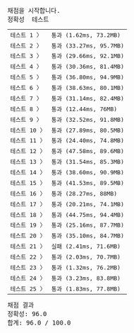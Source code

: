 <pre class="console-content"><div></div><div class="console-heading">채점을 시작합니다.</div><div class="console-message">정확성  테스트</div><table class="console-test-group" data-category="correctness"><tbody><tr data-testcase-id="161396"><td valign="top" class="td-label">테스트 1 <span>〉</span></td><td class="result passed">통과 (1.62ms, 73.2MB)</td></tr><tr data-testcase-id="161397"><td valign="top" class="td-label">테스트 2 <span>〉</span></td><td class="result passed">통과 (33.27ms, 95.7MB)</td></tr><tr data-testcase-id="161398"><td valign="top" class="td-label">테스트 3 <span>〉</span></td><td class="result passed">통과 (29.66ms, 92.1MB)</td></tr><tr data-testcase-id="161399"><td valign="top" class="td-label">테스트 4 <span>〉</span></td><td class="result passed">통과 (30.36ms, 81.4MB)</td></tr><tr data-testcase-id="161400"><td valign="top" class="td-label">테스트 5 <span>〉</span></td><td class="result passed">통과 (36.80ms, 94.9MB)</td></tr><tr data-testcase-id="161401"><td valign="top" class="td-label">테스트 6 <span>〉</span></td><td class="result passed">통과 (38.63ms, 80.1MB)</td></tr><tr data-testcase-id="161402"><td valign="top" class="td-label">테스트 7 <span>〉</span></td><td class="result passed">통과 (31.14ms, 82.4MB)</td></tr><tr data-testcase-id="161403"><td valign="top" class="td-label">테스트 8 <span>〉</span></td><td class="result passed">통과 (12.44ms, 76MB)</td></tr><tr data-testcase-id="161404"><td valign="top" class="td-label">테스트 9 <span>〉</span></td><td class="result passed">통과 (32.52ms, 91.8MB)</td></tr><tr data-testcase-id="161405"><td valign="top" class="td-label">테스트 10 <span>〉</span></td><td class="result passed">통과 (27.89ms, 80.5MB)</td></tr><tr data-testcase-id="161406"><td valign="top" class="td-label">테스트 11 <span>〉</span></td><td class="result passed">통과 (24.40ms, 74.8MB)</td></tr><tr data-testcase-id="161407"><td valign="top" class="td-label">테스트 12 <span>〉</span></td><td class="result passed">통과 (47.58ms, 89.6MB)</td></tr><tr data-testcase-id="161408"><td valign="top" class="td-label">테스트 13 <span>〉</span></td><td class="result passed">통과 (31.54ms, 85.3MB)</td></tr><tr data-testcase-id="161409"><td valign="top" class="td-label">테스트 14 <span>〉</span></td><td class="result passed">통과 (38.60ms, 90.9MB)</td></tr><tr data-testcase-id="161410"><td valign="top" class="td-label">테스트 15 <span>〉</span></td><td class="result passed">통과 (41.53ms, 89.5MB)</td></tr><tr data-testcase-id="161411"><td valign="top" class="td-label">테스트 16 <span>〉</span></td><td class="result passed">통과 (28.27ms, 88MB)</td></tr><tr data-testcase-id="161412"><td valign="top" class="td-label">테스트 17 <span>〉</span></td><td class="result passed">통과 (20.21ms, 74.1MB)</td></tr><tr data-testcase-id="161413"><td valign="top" class="td-label">테스트 18 <span>〉</span></td><td class="result passed">통과 (44.75ms, 94.4MB)</td></tr><tr data-testcase-id="161414"><td valign="top" class="td-label">테스트 19 <span>〉</span></td><td class="result passed">통과 (25.16ms, 87.7MB)</td></tr><tr data-testcase-id="161415"><td valign="top" class="td-label">테스트 20 <span>〉</span></td><td class="result passed">통과 (35.10ms, 84.7MB)</td></tr><tr data-testcase-id="161416"><td valign="top" class="td-label">테스트 21 <span>〉</span></td><td class="result failed">실패 (2.41ms, 71.6MB)</td></tr><tr data-testcase-id="161417"><td valign="top" class="td-label">테스트 22 <span>〉</span></td><td class="result passed">통과 (2.03ms, 70.7MB)</td></tr><tr data-testcase-id="161418"><td valign="top" class="td-label">테스트 23 <span>〉</span></td><td class="result passed">통과 (1.32ms, 76.2MB)</td></tr><tr data-testcase-id="161419"><td valign="top" class="td-label">테스트 24 <span>〉</span></td><td class="result passed">통과 (3.23ms, 83.8MB)</td></tr><tr data-testcase-id="161420"><td valign="top" class="td-label">테스트 25 <span>〉</span></td><td class="result passed">통과 (1.83ms, 77.8MB)</td></tr></tbody></table><div class="console-heading">채점 결과</div><div class="console-message">정확성: 96.0</div><div class="console-message">합계: 96.0 / 100.0</div></pre>